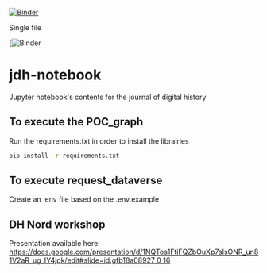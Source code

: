 [![Binder](https://mybinder.org/badge_logo.svg)](https://mybinder.org/v2/gh/C2DH/jdh-notebook/HEAD)

Single file

[![Binder](https://mybinder.org/v2/gh/C2DH/jdh-notebook/HEAD?path=examples%2FD3_JS_example.ipynb)


# jdh-notebook

Jupyter notebook's contents for the journal of digital history

## To execute the POC_graph

Run the requirements.txt in order to install the librairies

```bash
pip install -r requirements.txt
```

## To execute request_dataverse

Create an .env file based on the .env.example

## DH Nord workshop

Presentation available here: https://docs.google.com/presentation/d/1NQTos1FtiFQZbOuXp7sIsONR_un81V2aR_ug_IY4jpk/edit#slide=id.gfb18a08927_0_16
